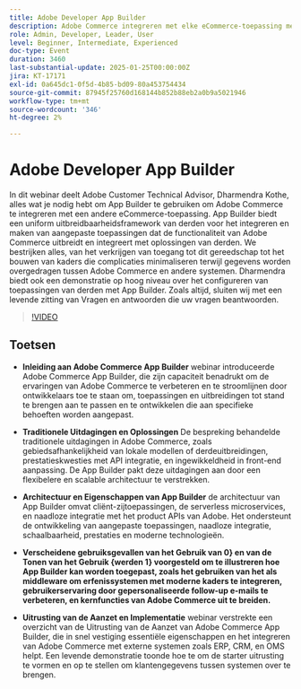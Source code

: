 ```yaml
---
title: Adobe Developer App Builder
description: Adobe Commerce integreren met elke eCommerce-toepassing met behulp van App Builder Expert Guidance en Live Demonstratie
role: Admin, Developer, Leader, User
level: Beginner, Intermediate, Experienced
doc-type: Event
duration: 3460
last-substantial-update: 2025-01-25T00:00:00Z
jira: KT-17171
exl-id: 0a645dc1-0f5d-4b85-bd09-80a453754434
source-git-commit: 87945f25760d168144b852b88eb2a0b9a5021946
workflow-type: tm+mt
source-wordcount: '346'
ht-degree: 2%

---
```


# Adobe Developer App Builder

In dit webinar deelt Adobe Customer Technical Advisor, Dharmendra Kothe, alles wat je nodig hebt om App Builder te gebruiken om Adobe Commerce te integreren met een andere eCommerce-toepassing. App Builder biedt een uniform uitbreidbaarheidsframework van derden voor het integreren en maken van aangepaste toepassingen dat de functionaliteit van Adobe Commerce uitbreidt en integreert met oplossingen van derden. We bestrijken alles, van het verkrijgen van toegang tot dit gereedschap tot het bouwen van kaders die complicaties minimaliseren terwijl gegevens worden overgedragen tussen Adobe Commerce en andere systemen. Dharmendra biedt ook een demonstratie op hoog niveau over het configureren van toepassingen van derden met App Builder. Zoals altijd, sluiten wij met een levende zitting van Vragen en antwoorden die uw vragen beantwoorden.

>[!VIDEO](https://video.tv.adobe.com/v/3443027/?learn=on&enablevpops)

## Toetsen

* **Inleiding aan Adobe Commerce App Builder** webinar introduceerde Adobe Commerce App Builder, die zijn capaciteit benadrukt om de ervaringen van Adobe Commerce te verbeteren en te stroomlijnen door ontwikkelaars toe te staan om, toepassingen en uitbreidingen tot stand te brengen aan te passen en te ontwikkelen die aan specifieke behoeften worden aangepast.

* **Traditionele Uitdagingen en Oplossingen** De bespreking behandelde traditionele uitdagingen in Adobe Commerce, zoals gebiedsafhankelijkheid van lokale modellen of derdeuitbreidingen, prestatieskwesties met API integratie, en ingewikkeldheid in front-end aanpassing. De App Builder pakt deze uitdagingen aan door een flexibelere en scalable architectuur te verstrekken.

* **Architectuur en Eigenschappen van App Builder** de architectuur van App Builder omvat cliënt-zijtoepassingen, de serverless microservices, en naadloze integratie met het product APIs van Adobe. Het ondersteunt de ontwikkeling van aangepaste toepassingen, naadloze integratie, schaalbaarheid, prestaties en moderne technologieën.

* **Verscheidene gebruiksgevallen van het Gebruik van 0} en van de Tonen van het Gebruik {werden 1} voorgesteld om te illustreren hoe App Builder kan worden toegepast, zoals het gebruiken van het als middleware om erfenissystemen met moderne kaders te integreren, gebruikerservaring door gepersonaliseerde follow-up e-mails te verbeteren, en kernfuncties van Adobe Commerce uit te breiden.**

* **Uitrusting van de Aanzet en Implementatie** webinar verstrekte een overzicht van de Uitrusting van de Aanzet van Adobe Commerce App Builder, die in snel vestiging essentiële eigenschappen en het integreren van Adobe Commerce met externe systemen zoals ERP, CRM, en OMS helpt. Een levende demonstratie toonde hoe te om de starter uitrusting te vormen en op te stellen om klantengegevens tussen systemen over te brengen.
